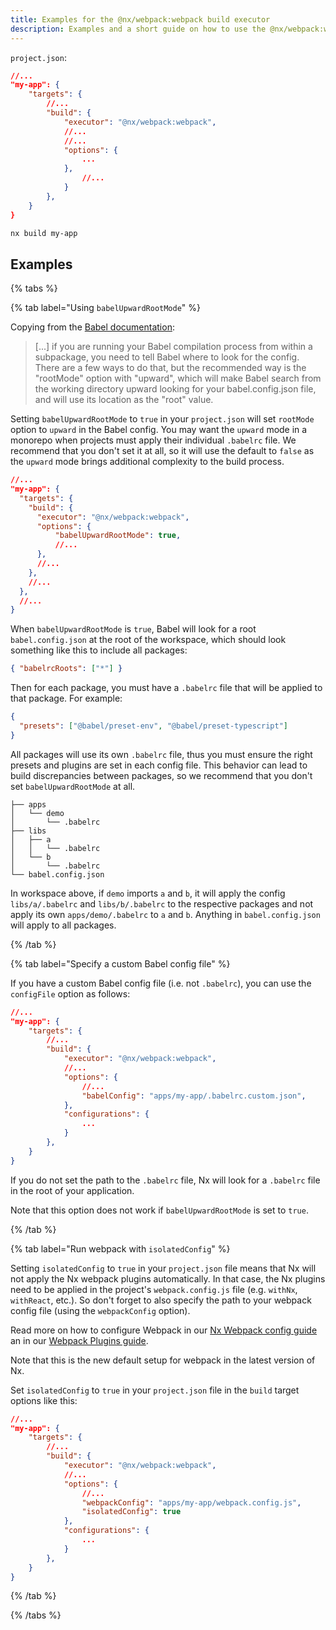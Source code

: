 ```yaml
---
title: Examples for the @nx/webpack:webpack build executor
description: Examples and a short guide on how to use the @nx/webpack:webpack build executor
---
```


`project.json`:

```json
//...
"my-app": {
    "targets": {
        //...
        "build": {
            "executor": "@nx/webpack:webpack",
            //...
            //...
            "options": {
                ...
            },
                //...
            }
        },
    }
}
```

```bash
nx build my-app
```

## Examples

{% tabs %}

{% tab label="Using `babelUpwardRootMode`" %}

Copying from the [Babel documentation](https://babeljs.io/docs/config-files#root-babelconfigjson-file):

> [...] if you are running your Babel compilation process from within a subpackage, you need to tell Babel where to look for the config. There are a few ways to do that, but the recommended way is the "rootMode" option with "upward", which will make Babel search from the working directory upward looking for your babel.config.json file, and will use its location as the "root" value.

Setting `babelUpwardRootMode` to `true` in your `project.json` will set `rootMode` option to `upward` in the Babel config. You may want the `upward` mode in a monorepo when projects must apply their individual `.babelrc` file. We recommend that you don't set it at all, so it will use the default to `false` as the `upward` mode brings additional complexity to the build process.

```json
//...
"my-app": {
  "targets": {
    "build": {
      "executor": "@nx/webpack:webpack",
      "options": {
          "babelUpwardRootMode": true,
          //...
      },
      //...
    },
    //...
  },
  //...
}
```

When `babelUpwardRootMode` is `true`, Babel will look for a root `babel.config.json` at the root of the workspace, which should look something like this to include all packages:

```json
{ "babelrcRoots": ["*"] }
```

Then for each package, you must have a `.babelrc` file that will be applied to that package. For example:

```json
{
  "presets": ["@babel/preset-env", "@babel/preset-typescript"]
}
```

All packages will use its own `.babelrc` file, thus you must ensure the right presets and plugins are set in each config file. This behavior can lead to build discrepancies between packages, so we recommend that you don't set `babelUpwardRootMode` at all.

```treeview
├── apps
│   └── demo
│       └── .babelrc
├── libs
│   ├── a
│   │   └── .babelrc
│   └── b
│       └── .babelrc
└── babel.config.json
```

In workspace above, if `demo` imports `a` and `b`, it will apply the config `libs/a/.babelrc` and `libs/b/.babelrc` to the respective packages and not apply its own `apps/demo/.babelrc` to `a` and `b`. Anything in `babel.config.json` will apply to all packages.

{% /tab %}

{% tab label="Specify a custom Babel config file" %}

If you have a custom Babel config file (i.e. not `.babelrc`), you can use the `configFile` option as follows:

```json
//...
"my-app": {
    "targets": {
        //...
        "build": {
            "executor": "@nx/webpack:webpack",
            //...
            "options": {
                //...
                "babelConfig": "apps/my-app/.babelrc.custom.json",
            },
            "configurations": {
                ...
            }
        },
    }
}
```

If you do not set the path to the `.babelrc` file, Nx will look for a `.babelrc` file in the root of your application.

Note that this option does not work if `babelUpwardRootMode` is set to `true`.

{% /tab %}

{% tab label="Run webpack with `isolatedConfig`" %}

Setting `isolatedConfig` to `true` in your `project.json` file means that Nx will not apply the Nx webpack plugins automatically. In that case, the Nx plugins need to be applied in the project's `webpack.config.js` file (e.g. `withNx`, `withReact`, etc.). So don't forget to also specify the path to your webpack config file (using the `webpackConfig` option).

Read more on how to configure Webpack in our [Nx Webpack config guide](/recipes/webpack/webpack-config-setup) an in our [Webpack Plugins guide](/recipes/webpack/webpack-plugins).

Note that this is the new default setup for webpack in the latest version of Nx.

Set `isolatedConfig` to `true` in your `project.json` file in the `build` target options like this:

```json
//...
"my-app": {
    "targets": {
        //...
        "build": {
            "executor": "@nx/webpack:webpack",
            //...
            "options": {
                //...
                "webpackConfig": "apps/my-app/webpack.config.js",
                "isolatedConfig": true
            },
            "configurations": {
                ...
            }
        },
    }
}
```

{% /tab %}

{% /tabs %}
